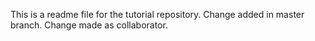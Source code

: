 This is a readme file for the tutorial repository.
Change added in master branch.
Change made as collaborator.